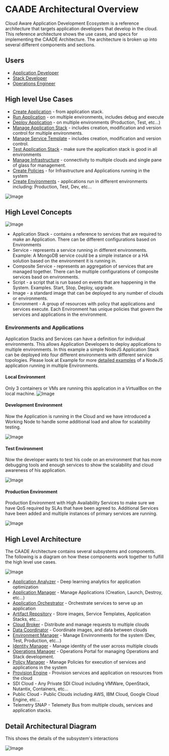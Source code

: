 # CAADE Architectural Overview

Cloud Aware Application Development Ecosystem is a reference architecture that 
targets application developers that develop in the cloud. This reference architecture shows the use cases,
and specs for implementing the CAADE Architecture. The architecture is broken up into several different
components and sections.

## Users

 * [Application Developer](Actors/ApplicationDeveloper/README.md)
 * [Stack Developer](Actors/OperationsManager/README.md)
 * [Operations Engineer](Actors/StackDeveloper/README.md)

## High level Use Cases

* [Create Application](UseCases/CreateApplication/README.md) - from application stack.
* [Run Application](UseCases/RunApplication/README.md) - on multiple environments, includes debug and execute
* [Deploy Application](UseCases/DeployApplication/README.md) - on multiple environments (Production, Test, etc...)
* [Manage Application Stack](UseCases/ManageApplicationStack/README.md) - includes creation, modification and version control for multiple environments.
* [Manage Service Template](UseCases/ManageServiceTemplate/README.md) - includes creation, modification and version control.
* [Test Application Stack](UseCases/TestApplicationStack/README.md) - make sure the application stack is good in all environments
* [Manage Infrastructure](UseCases/ManageInfrastructure/README.md) - connectivity to multiple clouds and single pane of glass for management.
* [Create Policies](UseCases/CreatePolicies/README.md) - for Infrastructure and Applications running in the system
* [Create Environments](UseCases/CreateEnvironments/README.md) - applications run in different environments including: Production, Test, Dev, etc...

![Image](UseCases/HighLevelUseCases.png)

## High Level Concepts
![Image](HighLevelConcepts.png)
* Application Stack - contains a reference to services that are required to make an Application. There can be different 
configurations based on Environments
* Service -  represents a service running in different environments. Example: A MongoDB service could be a simple 
instance or a HA solution based on the environment it is running in.
* Composite Service - represents an aggregation of services that are managed together. There can be multiple 
configurations of composite services basd on environments.
* Script - a script that is run based on events that are happening in the System. Examples. Start, Stop, Deploy, upgrade.
* Image - a standard image that can be deployed to any number of clouds or environments.
* Envronment - A group of resources with policy that applications and services execute. Each Environment has unique 
policies that govern the services and applications in the environment.

### Environments and Applications

Application Stacks and Services can have a definition for individual environments. This allows
Application Developers to deploy applications to multiple environments.  In this example a simple 
NodeJS Application Stack can be deployed into four different environments with different service
topologies. Please look at Example for more [detailed examples](Examples/README.md) of a NodeJS application running in
multiple Environments.

#### Local Environment 

Only 3 containers or VMs are running this application in a VirtualBox
on the local machine.
![Image](ApplicationsEnvironmentsLocal.png)

#### Development Environment 

Now the Application is running in the Cloud and we have introduced a
Working Node to handle some additional load and allow for scalability testing.

![Image](ApplicationsEnvironmentsDevelopment.png)


#### Test Environment

Now the developer wants to test his code on an environment that has more debugging tools and
enough services to show the scalability and cloud awareness of his application.


![Image](ApplicationsEnvironmentsTest.png)

#### Production Environment

Production Environment with High Availability Services to make sure we have QoS required by
SLAs that have been agreed to. Additional Services have been added and multiple instances of
primary services are running.

![Image](ApplicationsEnvironmentsProduction.png)

## High Level Architecture
The CAADE Architecture contains several subsystems and components. The following is a diagram on
how these components work together to fulfill the high level use cases.

![Image](SummaryArchitecture.png)

* [Application Analyzer](ApplicationAnalyzer/README.md) - Deep learning analytics for application optimization
* [Application Manager](ApplicationManager/overivew.md) - Manage Applications (Creation, Launch, Destroy, etc...)
* [Application Orchestrator](ApplicationOrchestrator/overivew.md) - Orchestrate services to serve up an application
* [Artifact Repository](ArtifactRepository/README.md) - Store images, Service Templates, Application Stacks, etc...
* [Cloud Broker](CloudBroker/README.md) - Distribute and manage requests to multiple clouds
* [Data Coordinator](DataCoordinator/README.md) - Coordinate images, and data between clouds
* [Environment Manager](EnvironmentManager/README.md) - Manage Envinronments for the system (Dev, Test, Production, etc...)
* [Identity Manager](IdentityManager/README.md) - Manage identity of the user across multiple clouds
* [Operations Manager](OperationsManager/overivew.md) - Operations Portal for managing Operations and Stack development. 
* [Policy Manager](PolicyManager/README.md) - Manage Policies for execution of services and applications in the system
* [Provision Engine](ProvisionEngine/README.md) - Provision services and application on resources from the cloud
* SDI Cloud - Any Private SDI Cloud including VMWare, OpenStack, Nutantix, Containers, etc...
* Public Cloud - Public Clouds including AWS, IBM Cloud, Google Cloud Engine, etc...
* Telemetry SNAP - Telemety Bus from multiple clouds, services and application stacks.

## Detail Architectural Diagram
This shows the details of the subsystem's interactions

![Image](TopLevelArchitecture.png)

